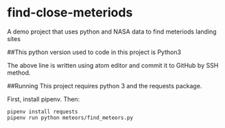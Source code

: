 # find-close-meteriods
A demo project that uses python and NASA data to find meteriods landing sites

##This python version used to code in this project is Python3

The above line is written using atom editor and commit it to GitHub by SSH method.

##Running
This project requires python 3 and the requests package.

First, install pipenv. Then:

```
pipenv install requests
pipenv run python meteors/find_meteors.py
```
